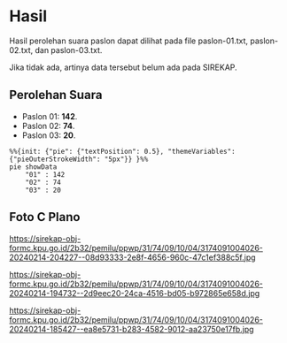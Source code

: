# Hasil

Hasil perolehan suara paslon dapat dilihat pada file paslon-01.txt, paslon-02.txt, dan paslon-03.txt.

Jika tidak ada, artinya data tersebut belum ada pada SIREKAP.

## Perolehan Suara

 * Paslon 01: **142**.
 * Paslon 02: **74**.
 * Paslon 03: **20**.

```mermaid
%%{init: {"pie": {"textPosition": 0.5}, "themeVariables": {"pieOuterStrokeWidth": "5px"}} }%%
pie showData
    "01" : 142
    "02" : 74
    "03" : 20
```
## Foto C Plano

https://sirekap-obj-formc.kpu.go.id/2b32/pemilu/ppwp/31/74/09/10/04/3174091004026-20240214-204227--08d93333-2e8f-4656-960c-47c1ef388c5f.jpg

https://sirekap-obj-formc.kpu.go.id/2b32/pemilu/ppwp/31/74/09/10/04/3174091004026-20240214-194732--2d9eec20-24ca-4516-bd05-b972865e658d.jpg

https://sirekap-obj-formc.kpu.go.id/2b32/pemilu/ppwp/31/74/09/10/04/3174091004026-20240214-185427--ea8e5731-b283-4582-9012-aa23750e17fb.jpg
